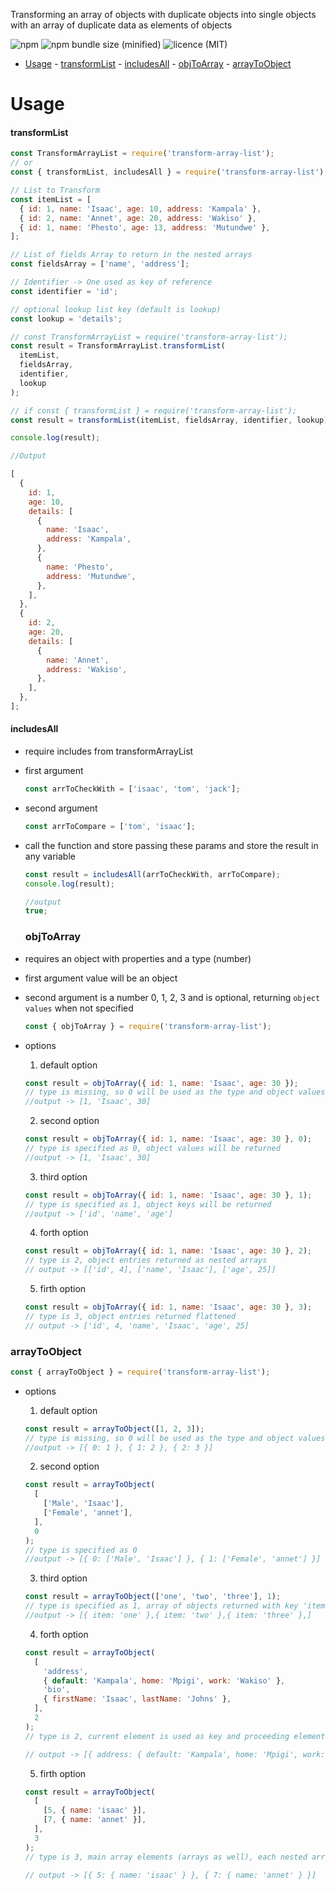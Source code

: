 Transforming an array of objects with duplicate objects into single objects with an array of duplicate data as elements of objects

![npm](https://img.shields.io/npm/v/transform-array-list)
![npm bundle size (minified)](https://img.shields.io/bundlephobia/min/transform-array-list/0.6.1)
![licence (MIT)](https://img.shields.io/npm/l/transform-array-list)

- [Usage](#usage) - [transformList](#transformlist) - [includesAll](#includesall) - [objToArray](#objtoarray) - [arrayToObject](#arraytoobject)

# Usage

#### transformList

```js
const TransformArrayList = require('transform-array-list');
// or
const { transformList, includesAll } = require('transform-array-list');

// List to Transform
const itemList = [
  { id: 1, name: 'Isaac', age: 10, address: 'Kampala' },
  { id: 2, name: 'Annet', age: 20, address: 'Wakiso' },
  { id: 1, name: 'Phesto', age: 13, address: 'Mutundwe' },
];

// List of fields Array to return in the nested arrays
const fieldsArray = ['name', 'address'];

// Identifier -> One used as key of reference
const identifier = 'id';

// optional lookup list key (default is lookup)
const lookup = 'details';

// const TransformArrayList = require('transform-array-list');
const result = TransformArrayList.transformList(
  itemList,
  fieldsArray,
  identifier,
  lookup
);

// if const { transformList } = require('transform-array-list');
const result = transformList(itemList, fieldsArray, identifier, lookup);

console.log(result);

//Output

[
  {
    id: 1,
    age: 10,
    details: [
      {
        name: 'Isaac',
        address: 'Kampala',
      },
      {
        name: 'Phesto',
        address: 'Mutundwe',
      },
    ],
  },
  {
    id: 2,
    age: 20,
    details: [
      {
        name: 'Annet',
        address: 'Wakiso',
      },
    ],
  },
];
```

#### includesAll

- require includes from transformArrayList
- first argument

  ```js
  const arrToCheckWith = ['isaac', 'tom', 'jack'];
  ```

- second argument

  ```js
  const arrToCompare = ['tom', 'isaac'];
  ```

- call the function and store passing these params and store the result in any variable

  ```js
  const result = includesAll(arrToCheckWith, arrToCompare);
  console.log(result);

  //output
  true;
  ```

  ### objToArray

- requires an object with properties and a type (number)
- first argument value will be an object
- second argument is a number 0, 1, 2, 3 and is optional, returning `object values` when not specified

  ```js
  const { objToArray } = require('transform-array-list');
  ```

- options

  1. default option

  ```js
  const result = objToArray({ id: 1, name: 'Isaac', age: 30 });
  // type is missing, so 0 will be used as the type and object values will be returned
  //output -> [1, 'Isaac', 30]
  ```

  2. second option

  ```js
  const result = objToArray({ id: 1, name: 'Isaac', age: 30 }, 0);
  // type is specified as 0, object values will be returned
  //output -> [1, 'Isaac', 30]
  ```

  3.  third option

  ```js
  const result = objToArray({ id: 1, name: 'Isaac', age: 30 }, 1);
  // type is specified as 1, object keys will be returned
  //output -> ['id', 'name', 'age']
  ```

  4. forth option

  ```js
  const result = objToArray({ id: 1, name: 'Isaac', age: 30 }, 2);
  // type is 2, object entries returned as nested arrays
  // output -> [['id', 4], ['name', 'Isaac'], ['age', 25]]
  ```

  5. firth option

  ```js
  const result = objToArray({ id: 1, name: 'Isaac', age: 30 }, 3);
  // type is 3, object entries returned flattened
  // output -> ['id', 4, 'name', 'Isaac', 'age', 25]
  ```

### arrayToObject

```js
const { arrayToObject } = require('transform-array-list');
```

- options

  1. default option

  ```js
  const result = arrayToObject([1, 2, 3]);
  // type is missing, so 0 will be used as the type and object values will be returned
  //output -> [{ 0: 1 }, { 1: 2 }, { 2: 3 }]
  ```

  2. second option

  ```js
  const result = arrayToObject(
    [
      ['Male', 'Isaac'],
      ['Female', 'annet'],
    ],
    0
  );
  // type is specified as 0
  //output -> [{ 0: ['Male', 'Isaac'] }, { 1: ['Female', 'annet'] }]
  ```

  3.  third option

  ```js
  const result = arrayToObject(['one', 'two', 'three'], 1);
  // type is specified as 1, array of objects returned with key 'item'
  //output -> [{ item: 'one' },{ item: 'two' },{ item: 'three' },]
  ```

  4. forth option

  ```js
  const result = arrayToObject(
    [
      'address',
      { default: 'Kampala', home: 'Mpigi', work: 'Wakiso' },
      'bio',
      { firstName: 'Isaac', lastName: 'Johns' },
    ],
    2
  );
  // type is 2, current element is used as key and proceeding element is set as the value in the returned array of object

  // output -> [{ address: { default: 'Kampala', home: 'Mpigi', work: 'Wakiso' } },{ bio: { firstName: 'Isaac', lastName: 'Johns' } },]
  ```

  5. firth option

  ```js
  const result = arrayToObject(
    [
      [5, { name: 'isaac' }],
      [7, { name: 'annet' }],
    ],
    3
  );
  // type is 3, main array elements (arrays as well), each nested array, its first element is set as key and second element as value

  // output -> [{ 5: { name: 'isaac' } }, { 7: { name: 'annet' } }]
  ```
